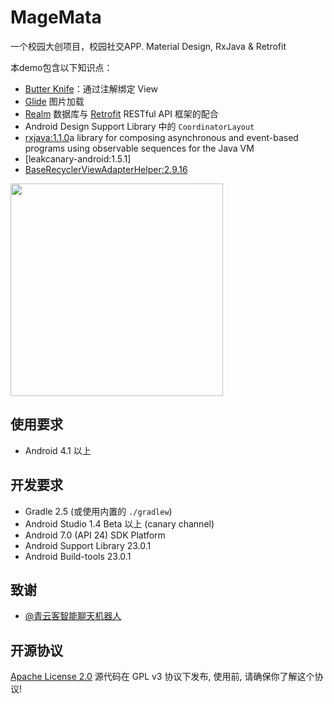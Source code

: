 MageMata
==========

一个校园大创项目，校园社交APP.
Material Design, RxJava & Retrofit

本demo包含以下知识点：

- [Butter Knife](http://jakewharton.github.io/butterknife/)：通过注解绑定 View
- [Glide](https://github.com/bumptech/glide) 图片加载
- [Realm](https://realm.io) 数据库与 [Retrofit](https://square.github.io/retrofit/) RESTful API 框架的配合
- Android Design Support Library 中的 `CoordinatorLayout`
- [rxjava:1.1.0](https://github.com/ReactiveX/RxJava)a library for composing asynchronous and event-based programs using observable sequences for the Java VM
- [leakcanary-android:1.5.1]
- [BaseRecyclerViewAdapterHelper:2.9.16](https://github.com/CymChad/BaseRecyclerViewAdapterHelper/)


<img src="https://github.com/xingrz/GankMeizhi/raw/master/screenshots/1.jpg" width="340" />

## 使用要求

- Android 4.1 以上

## 开发要求

- Gradle 2.5 (或使用内置的 `./gradlew`)
- Android Studio 1.4 Beta 以上 (canary channel)
- Android 7.0 (API 24) SDK Platform
- Android Support Library 23.0.1
- Android Build-tools 23.0.1

## 致谢

- [@青云客智能聊天机器人](http://api.qingyunke.com/)

## 开源协议

[Apache License 2.0](LICENSE)
源代码在 GPL v3 协议下发布, 使用前, 请确保你了解这个协议!


